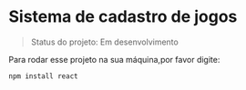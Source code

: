# Sistema de cadastro de jogos

> Status do projeto: Em desenvolvimento

Para rodar esse projeto na sua máquina,por favor digite:

```
npm install react
```
